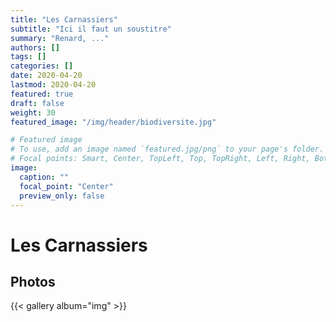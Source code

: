 ```yaml
---
title: "Les Carnassiers"
subtitle: "Ici il faut un soustitre"
summary: "Renard, ..."
authors: []
tags: []
categories: []
date: 2020-04-20
lastmod: 2020-04-20
featured: true
draft: false
weight: 30
featured_image: "/img/header/biodiversite.jpg"

# Featured image
# To use, add an image named `featured.jpg/png` to your page's folder.
# Focal points: Smart, Center, TopLeft, Top, TopRight, Left, Right, BottomLeft, Bottom, BottomRight.
image:
  caption: ""
  focal_point: "Center"
  preview_only: false
---
```


# Les Carnassiers

## Photos

{{< gallery album="img" >}}
